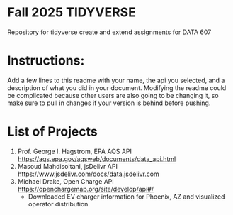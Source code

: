 # Fall 2025 TIDYVERSE

Repository for tidyverse create and extend assignments for DATA 607

# Instructions:

Add a few lines to this readme with your name, the api you selected, and a description of what you did in your document. Modifying the readme could be complicated because other users are also going to be changing it, so make sure to pull in changes if your version is behind before pushing.

# List of Projects

1. Prof. George I. Hagstrom, EPA AQS API <https://aqs.epa.gov/aqsweb/documents/data_api.html>
2. Masoud Mahdisoltani, jsDelivr API <https://www.jsdelivr.com/docs/data.jsdelivr.com>
3. Michael Drake, Open Charge API <https://openchargemap.org/site/develop/api#/>
    - Downloaded EV charger information for Phoenix, AZ and visualized operator distribution.